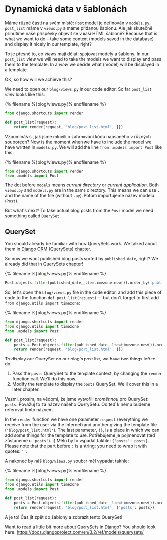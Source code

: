 # Dynamická data v šablonách

Máme různé části na svém místě: `Post` model je definován v `models.py`, `post_list` máme v `views.py` a máme přidanou šablonu. Ale jak skutečně přinutíme naše příspěvky objevit se v naší HTML šabloně? Because that is what we want to do – take some content (models saved in the database) and display it nicely in our template, right?

To je přesně to, co *views* mají dělat: spojovat modely a šablony. In our `post_list` *view* we will need to take the models we want to display and pass them to the template. In a *view* we decide what (model) will be displayed in a template.

OK, so how will we achieve this?

We need to open our `blog/views.py` in our code editor. So far `post_list` *view* looks like this:

{% filename %}blog/views.py{% endfilename %}

```python
from django.shortcuts import render

def post_list(request):
    return render(request, 'blog/post_list.html', {})
```

Vzpomínáš si, jak jsme mluvili o zahrnování kódu napsaného v různých souborech? Now is the moment when we have to include the model we have written in `models.py`. We will add the line `from .models import Post` like this:

{% filename %}blog/views.py{% endfilename %}

```python
from django.shortcuts import render
from .models import Post
```

The dot before `models` means *current directory* or *current application*. Both `views.py` and `models.py` are in the same directory. This means we can use `.` and the name of the file (without `.py`). Potom importujeme název modelu (`Post`).

But what's next? To take actual blog posts from the `Post` model we need something called `QuerySet`.

## QuerySet

You should already be familiar with how QuerySets work. We talked about them in [Django ORM (QuerySets) chapter](../django_orm/README.md).

So now we want published blog posts sorted by `published_date`, right? We already did that in QuerySets chapter!

{% filename %}blog/views.py{% endfilename %}

```python
Post.objects.filter(published_date__lte=timezone.now()).order_by('published_date')
```

So, let's open the `blog/views.py` file in the code editor, and add this piece of code to the function `def post_list(request)` -- but don't forget to first add `from django.utils import timezone`:

{% filename %}blog/views.py{% endfilename %}

```python
from django.shortcuts import render
from django.utils import timezone
from .models import Post

def post_list(request):
    posts = Post.objects.filter(published_date__lte=timezone.now()).order_by('published_date')
    return render(request, 'blog/post_list.html', {})
```

To display our QuerySet on our blog's post list, we have two things left to do:

1. Pass the `posts` QuerySet to the template context, by changing the `render` function call. We'll do this now.
2. Modify the template to display the `posts` QuerySet. We'll cover this in a later chapter.

Vezmi, prosím, na vědomí, že jsme vytvořili *proměnnou* pro QuerySet: `posts`. Považuj to za název našeho QuerySetu. Od teď k němu budeme referovat tímto názvem.

In the `render` function we have one parameter `request` (everything we receive from the user via the Internet) and another giving the template file (`'blog/post_list.html'`). The last parameter, `{}`, is a place in which we can add some things for the template to use. Potřebujeme je pojmenovat (teď zůstaneme u `'posts'`). :) Mělo by to vypadat takhle: `{'posts': posts}`. Please note that the part before `:` is a string; you need to wrap it with quotes: `''`.

A nakonec by náš `blog/views.py` soubor měl vypadat takhle:

{% filename %}blog/views.py{% endfilename %}

```python
from django.shortcuts import render
from django.utils import timezone
from .models import Post

def post_list(request):
    posts = Post.objects.filter(published_date__lte=timezone.now()).order_by('published_date')
    return render(request, 'blog/post_list.html', {'posts': posts})
```

A je to! Čas jít zpět do šablony a zobrazit tento QuerySet!

Want to read a little bit more about QuerySets in Django? You should look here: https://docs.djangoproject.com/en/3.2/ref/models/querysets/